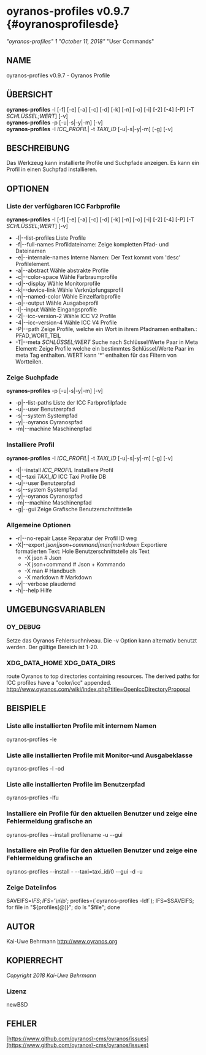 # oyranos\-profiles v0.9.7 {#oyranosprofilesde}
*"oyranos\-profiles"* *1* *"October 11, 2018"* "User Commands"
## NAME
oyranos\-profiles v0.9.7 \- Oyranos Profile
## ÜBERSICHT
**oyranos\-profiles** \-l [\-f] [\-e] [\-a] [\-c] [\-d] [\-k] [\-n] [\-o] [\-i] [\-2] [\-4] [\-P] [\-T *SCHLÜSSEL;WERT*] [\-v]
<br />
**oyranos\-profiles** \-p [\-u|\-s|\-y|\-m] [\-v]
<br />
**oyranos\-profiles** \-I *ICC\_PROFIL*|  \-t *TAXI\_ID* [\-u|\-s|\-y|\-m] [\-g] [\-v]
<br />
## BESCHREIBUNG
Das Werkzeug kann installierte Profile und Suchpfade anzeigen. Es kann ein Profil in einen Suchpfad installieren.
## OPTIONEN
### Liste der verfügbaren ICC Farbprofile
**oyranos\-profiles** \-l [\-f] [\-e] [\-a] [\-c] [\-d] [\-k] [\-n] [\-o] [\-i] [\-2] [\-4] [\-P] [\-T *SCHLÜSSEL;WERT*] [\-v]

* \-l|\-\-list\-profiles	Liste Profile
* \-f|\-\-full\-names	Profildateiname: Zeige kompletten Pfad\- und Dateinamen
* \-e|\-\-internale\-names	Interne Namen: Der Text kommt vom 'desc' Profilelement.
* \-a|\-\-abstract	Wähle abstrakte Profile
* \-c|\-\-color\-space	Wähle Farbraumprofile
* \-d|\-\-display	Wähle Monitorprofile
* \-k|\-\-device\-link	Wähle Verknüpfungsprofil
* \-n|\-\-named\-color	Wähle Einzelfarbprofile
* \-o|\-\-output	Wähle Ausgabeprofil
* \-i|\-\-input	Wähle Eingangsprofile
* \-2|\-\-icc\-version\-2	Wähle ICC V2 Profile
* \-4|\-\-icc\-version\-4	Wähle ICC V4 Profile
* \-P|\-\-path	Zeige Profile, welche ein Wort in ihrem Pfadnamen enthalten.: PFAD\_WORT\_TEIL
* \-T|\-\-meta *SCHLÜSSEL;WERT*	Suche nach Schlüssel/Werte Paar in Meta Element: Zeige Profile welche ein bestimmtes Schlüssel/Werte Paar im meta Tag enthalten. WERT kann '*' enthalten für das Filtern von Wortteilen.

### Zeige Suchpfade
**oyranos\-profiles** \-p [\-u|\-s|\-y|\-m] [\-v]

* \-p|\-\-list\-paths	Liste der ICC Farbprofilpfade
* \-u|\-\-user	Benutzerpfad
* \-s|\-\-system	Systempfad
* \-y|\-\-oyranos	Oyranospfad
* \-m|\-\-machine	Maschinenpfad

### Installiere Profil
**oyranos\-profiles** \-I *ICC\_PROFIL*|  \-t *TAXI\_ID* [\-u|\-s|\-y|\-m] [\-g] [\-v]

* \-I|\-\-install *ICC\_PROFIL*	Installiere Profil
* \-t|\-\-taxi *TAXI\_ID*	ICC Taxi Profile DB
* \-u|\-\-user	Benutzerpfad
* \-s|\-\-system	Systempfad
* \-y|\-\-oyranos	Oyranospfad
* \-m|\-\-machine	Maschinenpfad
* \-g|\-\-gui	Zeige Grafische Benutzerschnittstelle

### Allgemeine Optionen

* \-r|\-\-no\-repair	Lasse Reparatur der Profil ID weg
* \-X|\-\-export *json|json+command|man|markdown*	Exportiere formatierten Text: Hole Benutzerschnittstelle als Text
   * \-X json		# Json
   * \-X json+command		# Json + Kommando
   * \-X man		# Handbuch
   * \-X markdown		# Markdown
* \-v|\-\-verbose	plaudernd
* \-h|\-\-help	Hilfe

## UMGEBUNGSVARIABLEN
### OY\_DEBUG
Setze das Oyranos Fehlersuchniveau. Die \-v Option kann alternativ benutzt werden. Der gültige Bereich ist 1\-20.
### XDG\_DATA\_HOME XDG\_DATA\_DIRS
route Oyranos to top directories containing resources. The derived paths for ICC profiles have a "color/icc" appended. http://www.oyranos.com/wiki/index.php?title=OpenIccDirectoryProposal  
## BEISPIELE
### Liste alle installierten Profile mit internem Namen
oyranos\-profiles \-le 
### Liste alle installierten Profile mit Monitor\-und Ausgabeklasse
oyranos\-profiles \-l \-od 
### Liste alle installierten Profile im Benutzerpfad
oyranos\-profiles \-lfu 
### Installiere ein Profile für den aktuellen Benutzer und zeige eine Fehlermeldung grafische an
oyranos\-profiles \-\-install profilename \-u \-\-gui 
### Installiere ein Profile für den aktuellen Benutzer und zeige eine Fehlermeldung grafische an
oyranos\-profiles \-\-install \- \-\-taxi=taxi\_id/0 \-\-gui \-d \-u 
### Zeige Dateiinfos
SAVEIFS=$IFS ; IFS=$'\n\b'; profiles=(\`oyranos\-profiles \-ldf\`); IFS=$SAVEIFS; for file in "${profiles[@]}"; do ls "$file"; done  
## AUTOR
Kai\-Uwe Behrmann http://www.oyranos.org
## KOPIERRECHT
*Copyright 2018 Kai\-Uwe Behrmann*


### Lizenz
newBSD
## FEHLER
[https://www.github.com/oyranos\-cms/oyranos/issues](https://www.github.com/oyranos\-cms/oyranos/issues)

